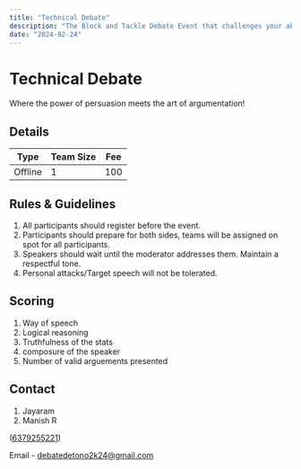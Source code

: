 ```yaml
---
title: "Technical Debate"
description: "The Block and Tackle Debate Event that challenges your ability to switch sides at the drop of a hat!"
date: "2024-02-24"
---
```


# Technical Debate

Where the power of persuasion meets the art of argumentation!

## Details

| Type    | Team Size | Fee |
| ------- | --------- | --- |
| Offline | 1         | 100 |

## Rules & Guidelines

1. All participants should register before the event.
2. Participants should prepare for both sides, teams will be assigned on spot for all participants.
3. Speakers should wait until the moderator addresses them. Maintain a respectful tone.
4. Personal attacks/Target speech will not be tolerated.

## Scoring

1. Way of speech
2. Logical reasoning
3. Truthfulness of the stats
4. composure of the speaker
5. Number of valid arguements presented

## Contact

1. Jayaram
2. Manish R

([6379255221](tel:+916379255221))

Email - debatedetono2k24@gmail.com
